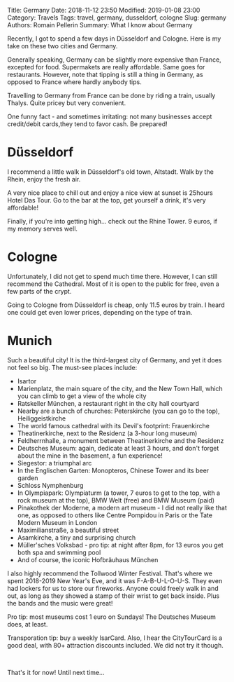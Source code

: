 Title: Germany
Date: 2018-11-12 23:50
Modified: 2019-01-08 23:00
Category: Travels
Tags: travel, germany, dusseldorf, cologne
Slug: germany
Authors: Romain Pellerin
Summary: What I know about Germany

Recently, I got to spend a few days in Düsseldorf and Cologne. Here is my take on these two cities and Germany.

Generally speaking, Germany can be slightly more expensive than France, excepted for food. Supermakets are really affordable. Same goes for restaurants. However, note that tipping is still a thing in Germany, as opposed to France where hardly anybody tips.

Travelling to Germany from France can be done by riding a train, usually Thalys. Quite pricey but very convenient.

One funny fact - and sometimes irritating: not many businesses accept credit/debit cards,they tend to favor cash. Be prepared!

# Düsseldorf

I recommend a little walk in Düsseldorf's old town, Altstadt. Walk by the Rhein, enjoy the fresh air.

A very nice place to chill out and enjoy a nice view at sunset is 25hours Hotel Das Tour. Go to the bar at the top, get yourself a drink, it's very affordable!

Finally, if you're into getting high... check out the Rhine Tower. 9 euros, if my memory serves well.

# Cologne

Unfortunately, I did not get to spend much time there. However, I can still recommend the Cathedral. Most of it is open to the public for free, even a few parts of the crypt.

Going to Cologne from Düsseldorf is cheap, only 11.5 euros by train. I heard one could get even lower prices, depending on the type of train.

# Munich

Such a beautiful city! It is the third-largest city of Germany, and yet it does not feel so big. The must-see places include:

- Isartor
- Marienplatz, the main square of the city, and the New Town Hall, which you can climb to get a view of the whole city
- Ratskeller München, a restaurant right in the city hall courtyard
- Nearby are a bunch of churches: Peterskirche (you can go to the top), Heiliggeistkirche
- The world famous cathedral with its Devil's footprint: Frauenkirche
- Theatinerkirche, next to the Residenz (a 3-hour long museum)
- Feldherrnhalle, a monument between Theatinerkirche and the Residenz
- Deutsches Museum: again, dedicate at least 3 hours, and don't forget about the mine in the basement, a fun experience!
- Siegestor: a triumphal arc
- In the Englischen Garten: Monopteros, Chinese Tower and its beer garden
- Schloss Nymphenburg
- In Olympiapark: Olympiaturm (a tower, 7 euros to get to the top, with a rock museum at the top), BMW Welt (free) and BMW Museum (paid)
- Pinakothek der Moderne, a modern art museum - I did not really like that one, as opposed to others like Centre Pompidou in Paris or the Tate Modern Museum in London
- Maximilianstraße, a beautiful street
- Asamkirche, a tiny and surprising church
- Müller'sches Volksbad - pro tip: at night after 8pm, for 13 euros you get both spa and swimming pool
- And of course, the iconic Hofbräuhaus München

I also highly recommend the Tollwood Winter Festival. That's where we spent 2018-2019 New Year's Eve, and it was F-A-B-U-L-O-U-S. They even had lockers for us to store our fireworks. Anyone could freely walk in and out, as long as they showed a stamp of their wrist to get back inside. Plus the bands and the music were great!

Pro tip: most museums cost 1 euro on Sundays! The Deutsches Museum does, at least.

Transporation tip: buy a weekly IsarCard. Also, I hear the CityTourCard is a good deal, with 80+ attraction discounts included. We did not try it though.

<br />

That's it for now! Until next time...

